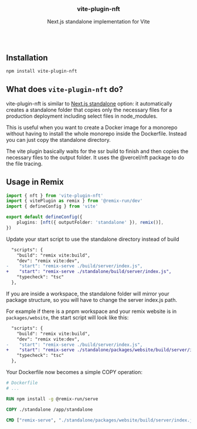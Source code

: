 <div align='center'>
    <br/>
    <br/>
    <h3>vite-plugin-nft</h3>
    <p>Next.js standalone implementation for Vite</p>
    <br/>
    <br/>
</div>

## Installation

```bash
npm install vite-plugin-nft
```

## What does `vite-plugin-nft` do?

vite-plugin-nft is similar to [Next.js standalone](https://nextjs.org/docs/pages/api-reference/next-config-js/output#automatically-copying-traced-files) option: it automatically creates a standalone folder that copies only the necessary files for a production deployment including select files in node_modules.

This is useful when you want to create a Docker image for a monorepo without having to install the whole monorepo inside the Dockerfile. Instead you can just copy the standalone directory.

The vite plugin basically waits for the ssr build to finish and then copies the necessary files to the output folder. It uses the @vercel/nft package to do the file tracing.

## Usage in Remix

```ts
import { nft } from 'vite-plugin-nft'
import { vitePlugin as remix } from '@remix-run/dev'
import { defineConfig } from 'vite'

export default defineConfig({
    plugins: [nft({ outputFolder: 'standalone' }), remix()],
})
```

Update your start script to use the standalone directory instead of build

```diff
  "scripts": {
    "build": "remix vite:build",
    "dev": "remix vite:dev",
-    "start": "remix-serve ./build/server/index.js",
+    "start": "remix-serve ./standalone/build/server/index.js",
    "typecheck": "tsc"
  },
```

If you are inside a workspace, the standalone folder will mirror your package structure, so you will have to change the server index.js path.

For example if there is a pnpm workspace and your remix website is in `packages/website`, the start script will look like this:

```diff
  "scripts": {
    "build": "remix vite:build",
    "dev": "remix vite:dev",
-    "start": "remix-serve ./build/server/index.js",
+    "start": "remix-serve ./standalone/packages/website/build/server/index.js",
    "typecheck": "tsc"
  },
```

Your Dockerfile now becomes a simple COPY operation:

```dockerfile
# Dockerfile
# ...

RUN npm install -g @remix-run/serve

COPY ./standalone /app/standalone

CMD ["remix-serve", "./standalone/packages/website/build/server/index.js"]

```
